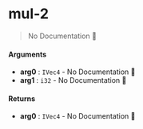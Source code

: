# mul\-2

> No Documentation 🚧

#### Arguments

- **arg0** : `IVec4` \- No Documentation 🚧
- **arg1** : `i32` \- No Documentation 🚧

#### Returns

- **arg0** : `IVec4` \- No Documentation 🚧